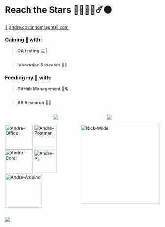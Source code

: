 # **Reach the Stars** 🚀✨💫🌠☄️🌑 
📧 andre.coutinhom@gmail.com

### Gaining 🤑 with: 
> **QA testing** 💻🏦
###
> **Innovation Research** 📖🔬
### Feeding my 🧠 with:
> **GitHub Management** 🐙🐈
###
> **AR Research** 📱🥽 

  ##


<div style="display: flex; justify-content: space-evenly; align-items: center;">
  <a href="[https://github.com/anuraghazra/github-readme-stats](https://github.com/AndreCoutinhom)">
    <img align="center" src="https://github-readme-stats.vercel.app/api?username=AndreCoutinhom&show_icons=true&theme=transparent&border_color=025CDA&text_color=80B5E2&border_radius=0.0&count_private=true&locale=pt-br&card_width=520" />
  </a>
  <a href="[Git](https://github.com/AndreCoutinhom)">
    <img align="center" src="https://github-readme-stats.vercel.app/api/top-langs/?username=AndreCoutinhom&hide_progress=false&theme=transparent&border_color=025CDA&text_color=80B5E2&border_radius=0.0&langs_count=8&locale=pt-br&card_width=520" />
  </a>
</div>
  
<div style="display: inline_block"><br>
  <img align="right" alt="Nick-Wilde" height="258" width="258" src="https://emoji.discadia.com/emojis/3865ebb6-3cdb-4588-9728-0b64c3b0c242.GIF">
  <img align="center" alt="Andre-Office" height="80" width="90" src="https://upload.wikimedia.org/wikipedia/commons/thumb/5/5f/Microsoft_Office_logo_%282019%E2%80%93present%29.svg/480px-Microsoft_Office_logo_%282019%E2%80%93present%29.svg.png"> 
  <img align="center" alt="Andre-Postman" height="80" width="75" src="https://static-00.iconduck.com/assets.00/postman-icon-497x512-beb7sy75.png"> 
  <img align="center" alt="Andre-Corel" height="80" width="90" src="https://img.uxwing.com/wp-content/themes/uxwing/download/brands-social-media/coreldraw-icon.svg">
  <img align="center" alt="Andre-Ps" height="75" width="75" src="https://upload.wikimedia.org/wikipedia/commons/2/20/Photoshop_CC_icon.png"> 
  <img align="center" alt="Andre-Arduino" height="110" width="120" src="https://cdn.jsdelivr.net/gh/devicons/devicon/icons/arduino/arduino-original.svg">
</div>  

  ##
  
  <div> 
  <a href="https://pin.it/55pR1xx" target="_blank"><img src="https://img.shields.io/badge/Pinterest-%23E60023.svg?&style=for-the-badge&logo=Pinterest&logoColor=white"></a>
</div>



